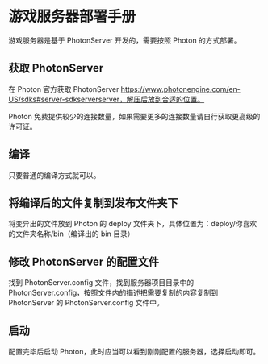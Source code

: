 # 游戏服务器部署手册

游戏服务器是基于 PhotonServer 开发的，需要按照 Photon 的方式部署。

## 获取 PhotonServer

在 Photon 官方获取 PhotonServer https://www.photonengine.com/en-US/sdks#server-sdkserverserver，解压后放到合适的位置。

Photon 免费提供较少的连接数量，如果需要更多的连接数量请自行获取更高级的许可证。

## 编译

只要普通的编译方式就可以。

## 将编译后的文件复制到发布文件夹下

将变异出的文件放到 Photon 的 deploy 文件夹下，具体位置为：deploy/你喜欢的文件夹名称/bin（编译出的 bin 目录）

## 修改 PhotonServer 的配置文件

找到 PhotonServer.config 文件，找到服务器项目目录中的 PhotonServer.config，按照文件内的描述把需要复制的内容复制到 PhotonServer 的 PhotonServer.config 文件中。

## 启动

配置完毕后启动 Photon，此时应当可以看到刚刚配置的服务器，选择启动即可。
